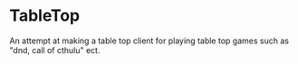 # TableTop
An attempt at making a table top client for playing table top games such as "dnd, call of cthulu" ect.

